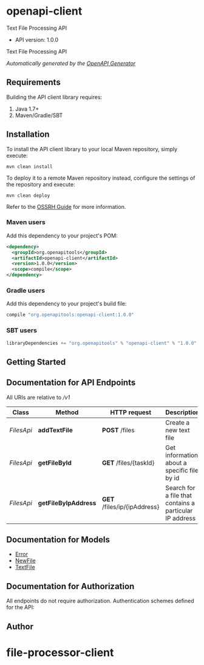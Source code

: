 # openapi-client

Text File Processing API
- API version: 1.0.0

Text File Processing API


*Automatically generated by the [OpenAPI Generator](https://openapi-generator.tech)*

## Requirements

Building the API client library requires:
1. Java 1.7+
2. Maven/Gradle/SBT

## Installation

To install the API client library to your local Maven repository, simply execute:

```shell
mvn clean install
```

To deploy it to a remote Maven repository instead, configure the settings of the repository and execute:

```shell
mvn clean deploy
```

Refer to the [OSSRH Guide](http://central.sonatype.org/pages/ossrh-guide.html) for more information.

### Maven users

Add this dependency to your project's POM:

```xml
<dependency>
  <groupId>org.openapitools</groupId>
  <artifactId>openapi-client</artifactId>
  <version>1.0.0</version>
  <scope>compile</scope>
</dependency>
```

### Gradle users

Add this dependency to your project's build file:

```groovy
compile "org.openapitools:openapi-client:1.0.0"
```

### SBT users

```scala
libraryDependencies += "org.openapitools" % "openapi-client" % "1.0.0"
```

## Getting Started

## Documentation for API Endpoints

All URIs are relative to */v1*

Class | Method | HTTP request | Description
------------ | ------------- | ------------- | -------------
*FilesApi* | **addTextFile** | **POST** /files | Create a new text file
*FilesApi* | **getFileById** | **GET** /files/{taskId} | Get information about a specific file by id
*FilesApi* | **getFileByIpAddress** | **GET** /files/ip/{ipAddress} | Search for a file that contains a particular IP address


## Documentation for Models

 - [Error](Error.md)
 - [NewFile](NewFile.md)
 - [TextFile](TextFile.md)


## Documentation for Authorization

All endpoints do not require authorization.
Authentication schemes defined for the API:

## Author



# file-processor-client
